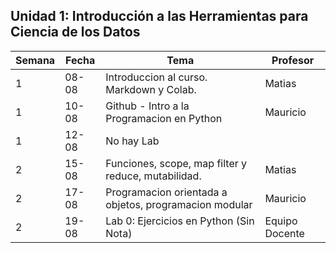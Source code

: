 ## Unidad 1: Introducción a las Herramientas para Ciencia de los Datos

| Semana | Fecha | Tema                                                   | Profesor       |
|--------|-------|--------------------------------------------------------|----------------|
| 1      | 08-08 | Introduccion al curso. Markdown y Colab.               | Matias         |
| 1      | 10-08 | Github - Intro a la Programacion en Python                      | Mauricio       |
| 1      | 12-08 | No hay Lab                                             |                |
| 2      | 15-08 | Funciones, scope, map filter y reduce, mutabilidad.    | Matias         |
| 2      | 17-08 | Programacion orientada a objetos, programacion modular | Mauricio       |
| 2      | 19-08 | Lab 0: Ejercicios en Python (Sin Nota)                 | Equipo Docente |


